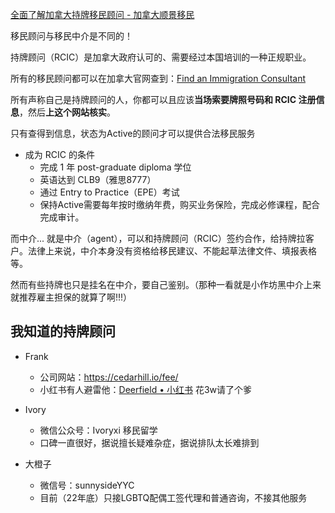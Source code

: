 [全面了解加拿大持牌移民顾问 - 加拿大顺景移民](https://www.immica.com/regulated-canadian-immigration-consultant/)

移民顾问与移民中介是不同的！

持牌顾问（RCIC）是加拿大政府认可的、需要经过本国培训的一种正规职业。

所有的移民顾问都可以在加拿大官网查到：[Find an Immigration Consultant](https://college-ic.ca/protecting-the-public/find-an-immigration-consultant)

所有声称自己是持牌顾问的人，你都可以且应该**当场索要牌照号码和 RCIC 注册信息**，然后**上这个网站核实**。

只有查得到信息，状态为Active的顾问才可以提供合法移民服务

<!--绝大多数加拿大移民顾问本人都在加拿大境内，且估计华人顾问也就几百名。-->

- 成为 RCIC 的条件
	- 完成 1 年 post-graduate diploma 学位
	- 英语达到 CLB9（雅思8777）
	- 通过 Entry to Practice（EPE）考试
	- 保持Active需要每年按时缴纳年费，购买业务保险，完成必修课程，配合完成审计。

而中介... 就是中介（agent），可以和持牌顾问（RCIC）签约合作，给持牌拉客户。法律上来说，中介本身没有资格给移民建议、不能起草法律文件、填报表格等。

然而有些持牌也只是挂名在中介，要自己鉴别。（那种一看就是小作坊黑中介上来就推荐雇主担保的就算了啊!!!）

## 我知道的持牌顾问

- Frank 
	- 公司网站：https://cedarhill.io/fee/
	- 小红书有人避雷他：[Deerfield • 小红书](https://www.xiaohongshu.com/user/profile/5a534e92e8ac2b2ae440fa55?xhsshare=CopyLink&appuid=551841ada46e967d8b77dcbc&apptime=1669444261) 花3w请了个爹

- Ivory
	- 微信公众号：Ivoryxi 移民留学 
	- 口碑一直很好，据说擅长疑难杂症，据说排队太长难排到

- 大橙子
	- 微信号：sunnysideYYC
	- 目前（22年底）只接LGBTQ配偶工签代理和普通咨询，不接其他服务

